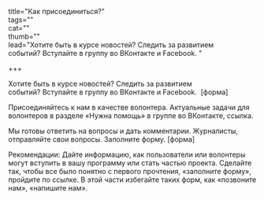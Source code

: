 title="Как присоединиться?"  
tags=""  
cat=""  
thumb=""  
lead="Хотите быть в курсе новостей? Следить за развитием событий? Вступайте в группу во ВКонтакте и Facebook. "  

+++

Хотите быть в курсе новостей? Следить за развитием событий? Вступайте в группу во ВКонтакте и Facebook. 
[форма] 

Присоединяйтесь к нам в качестве волонтера. Актуальные задачи для волонтеров в разделе «Нужна помощь» в группе во ВКонтакте, ссылка. 

Мы готовы ответить на вопросы и дать комментарии. Журналисты, отправляйте свои вопросы. Заполните форму.
[форма] 

Рекомендации: Дайте информацию, как пользователи или волонтеры могут вступить в вашу программу или стать частью проекта. Сделайте так, чтобы все было понятно с первого прочтения, «заполните форму», пройдите по ссылке. В этой части избегайте таких форм, как «позвоните нам», «напишите нам».
